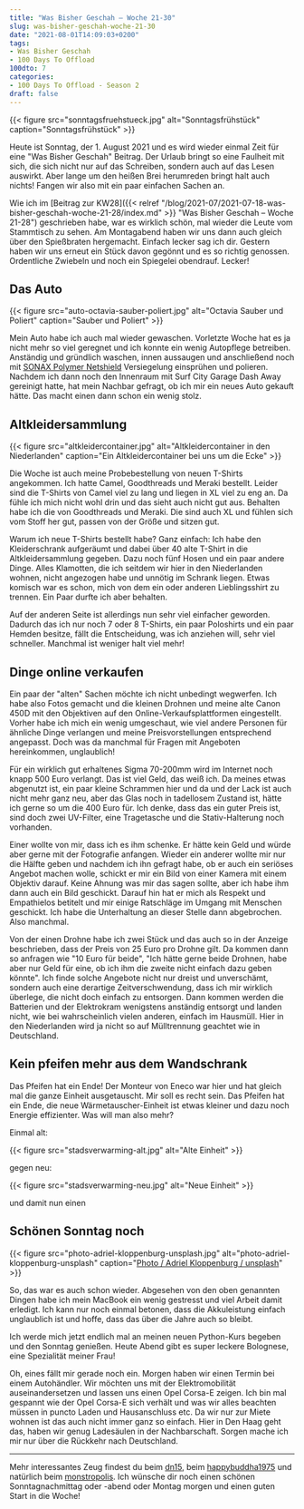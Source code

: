 ```yaml
---
title: "Was Bisher Geschah – Woche 21-30"
slug: was-bisher-geschah-woche-21-30
date: "2021-08-01T14:09:03+0200"
tags:
- Was Bisher Geschah
- 100 Days To Offload
100dto: 7
categories:
- 100 Days To Offload - Season 2
draft: false
---
```


{{< figure src="sonntagsfruehstueck.jpg" alt="Sonntagsfrühstück" caption="Sonntagsfrühstück" >}}

Heute ist Sonntag, der 1. August 2021 und es wird wieder einmal Zeit für eine "Was Bisher Geschah" Beitrag. Der Urlaub bringt so eine Faulheit mit sich, die sich nicht nur auf das Schreiben, sondern auch auf das Lesen auswirkt. Aber lange um den heißen Brei herumreden bringt halt auch nichts! Fangen wir also mit ein paar einfachen Sachen an.

Wie ich im [Beitrag zur KW28]({{< relref "/blog/2021-07/2021-07-18-was-bisher-geschah-woche-21-28/index.md" >}} "Was Bisher Geschah – Woche 21-28") geschrieben habe, war es wirklich schön, mal wieder die Leute vom Stammtisch zu sehen. Am Montagabend haben wir uns dann auch gleich über den Spießbraten hergemacht. Einfach lecker sag ich dir. Gestern haben wir uns erneut ein Stück davon gegönnt und es so richtig genossen. Ordentliche Zwiebeln und noch ein Spiegelei obendrauf. Lecker!

## Das Auto

{{< figure src="auto-octavia-sauber-poliert.jpg" alt="Octavia Sauber und Poliert" caption="Sauber und Poliert" >}}

Mein Auto habe ich auch mal wieder gewaschen. Vorletzte Woche hat es ja nicht mehr so viel geregnet und ich konnte ein wenig Autopflege betreiben. Anständig und gründlich waschen, innen aussaugen und anschließend noch mit [SONAX Polymer Netshield](https://www.sonax.de/pflegeprodukte/profiline/profiline-polymernetshield/profiline-polymernetshield-340-ml) Versiegelung einsprühen und polieren. Nachdem ich dann noch den Innenraum mit Surf City Garage Dash Away gereinigt hatte, hat mein Nachbar gefragt, ob ich mir ein neues Auto gekauft hätte. Das macht einen dann schon ein wenig stolz.

## Altkleidersammlung

{{< figure src="altkleidercontainer.jpg" alt="Altkleidercontainer in den Niederlanden" caption="Ein Altkleidercontainer bei uns um die Ecke" >}}

Die Woche ist auch meine Probebestellung von neuen T-Shirts angekommen. Ich hatte Camel, Goodthreads und Meraki bestellt. Leider sind die T-Shirts von Camel viel zu lang und liegen in XL viel zu eng an. Da fühle ich mich nicht wohl drin und das sieht auch nicht gut aus. Behalten habe ich die von Goodthreads und Meraki. Die sind auch XL und fühlen sich vom Stoff her gut, passen von der Größe und sitzen gut.

Warum ich neue T-Shirts bestellt habe? Ganz einfach: Ich habe den Kleiderschrank aufgeräumt und dabei über 40 alte T-Shirt in die Altkleidersammlung gegeben. Dazu noch fünf Hosen und ein paar andere Dinge. Alles Klamotten, die ich seitdem wir hier in den Niederlanden wohnen, nicht angezogen habe und unnötig im Schrank liegen. Etwas komisch war es schon, mich von dem ein oder anderen Lieblingsshirt zu trennen. Ein Paar durfte ich aber behalten.

Auf der anderen Seite ist allerdings nun sehr viel einfacher geworden. Dadurch das ich nur noch 7 oder 8 T-Shirts, ein paar Poloshirts und ein paar Hemden besitze, fällt die Entscheidung, was ich anziehen will, sehr viel schneller. Manchmal ist weniger halt viel mehr!

## Dinge online verkaufen

Ein paar der "alten" Sachen möchte ich nicht unbedingt wegwerfen. Ich habe also Fotos gemacht und die kleinen Drohnen und meine alte Canon 450D mit den Objektiven auf den Online-Verkaufsplattformen eingestellt. Vorher habe ich mich ein wenig umgeschaut, wie viel andere Personen für ähnliche Dinge verlangen und meine Preisvorstellungen entsprechend angepasst. Doch was da manchmal für Fragen mit Angeboten hereinkommen, unglaublich!

Für ein wirklich gut erhaltenes Sigma 70-200mm wird im Internet noch knapp 500 Euro verlangt. Das ist viel Geld, das weiß ich. Da meines etwas abgenutzt ist, ein paar kleine Schrammen hier und da und der Lack ist auch nicht mehr ganz neu, aber das Glas noch in tadellosem Zustand ist, hätte ich gerne so um die 400 Euro für. Ich denke, dass das ein guter Preis ist, sind doch zwei UV-Filter, eine Tragetasche und die Stativ-Halterung noch vorhanden.

Einer wollte von mir, dass ich es ihm schenke. Er hätte kein Geld und würde aber gerne mit der Fotografie anfangen. Wieder ein anderer wollte mir nur die Hälfte geben und nachdem ich ihn gefragt habe, ob er auch ein seriöses Angebot machen wolle, schickt er mir ein Bild von einer Kamera mit einem Objektiv darauf. Keine Ahnung was mir das sagen sollte, aber ich habe ihm dann auch ein Bild geschickt. Darauf hin hat er mich als Respekt und Empathielos betitelt und mir einige Ratschläge im Umgang mit Menschen geschickt. Ich habe die Unterhaltung an dieser Stelle dann abgebrochen. Also manchmal.

Von der einen Drohne habe ich zwei Stück und das auch so in der Anzeige beschrieben, dass der Preis von 25 Euro pro Drohne gilt. Da kommen dann so anfragen wie "10 Euro für beide", "Ich hätte gerne beide Drohnen, habe aber nur Geld für eine, ob ich ihm die zweite nicht einfach dazu geben könnte". Ich finde solche Angebote nicht nur dreist und unverschämt, sondern auch eine derartige Zeitverschwendung, dass ich mir wirklich überlege, die nicht doch einfach zu entsorgen. Dann kommen werden die Batterien und der Elektrokram wenigstens anständig entsorgt und landen nicht, wie bei wahrscheinlich vielen anderen, einfach im Hausmüll. Hier in den Niederlanden wird ja nicht so auf Mülltrennung geachtet wie in Deutschland.

## Kein pfeifen mehr aus dem Wandschrank

Das Pfeifen hat ein Ende! Der Monteur von Eneco war hier und hat gleich mal die ganze Einheit ausgetauscht. Mir soll es recht sein. Das Pfeifen hat ein Ende, die neue Wärmetauscher-Einheit ist etwas kleiner und dazu noch Energie effizienter. Was will man also mehr?

Einmal alt:

{{< figure src="stadsverwarming-alt.jpg" alt="Alte Einheit" >}}

gegen neu:

{{< figure src="stadsverwarming-neu.jpg" alt="Neue Einheit" >}}

und damit nun einen

## Schönen Sonntag noch

{{< figure src="photo-adriel-kloppenburg-unsplash.jpg" alt="photo-adriel-kloppenburg-unsplash" caption="[Photo / Adriel Kloppenburg / unsplash](https://unsplash.com/photos/EKIyHUrUHWU)" >}}

So, das war es auch schon wieder. Abgesehen von den oben genannten Dingen habe ich mein MacBook ein wenig gestresst und viel Arbeit damit erledigt. Ich kann nur noch einmal betonen, dass die Akkuleistung einfach unglaublich ist und hoffe, dass das über die Jahre auch so bleibt.

Ich werde mich jetzt endlich mal an meinen neuen Python-Kurs begeben und den Sonntag genießen. Heute Abend gibt es super leckere Bolognese, eine Spezialität meiner Frau!

Oh, eines fällt mir gerade noch ein. Morgen haben wir einen Termin bei einem Autohändler. Wir möchten uns mit der Elektromobilität auseinandersetzen und lassen uns einen Opel Corsa-E zeigen. Ich bin mal gespannt wie der Opel Corsa-E sich verhält und was wir alles beachten müssen in puncto Laden und Hausanschluss etc. Da wir nur zur Miete wohnen ist das auch nicht immer ganz so einfach. Hier in Den Haag geht das, haben wir genug Ladesäulen in der Nachbarschaft. Sorgen mache ich mir nur über die Rückkehr nach Deutschland.

---

Mehr interessantes Zeug findest du beim [dn15](https://dn15.de/), beim [happybuddha1975](https://happybuddha1975.de/) und natürlich beim [monstropolis](https://monstropolis.wordpress.com/). Ich wünsche dir noch einen schönen Sonntagnachmittag oder -abend oder Montag morgen und einen guten Start in die Woche!

<!--more-->
